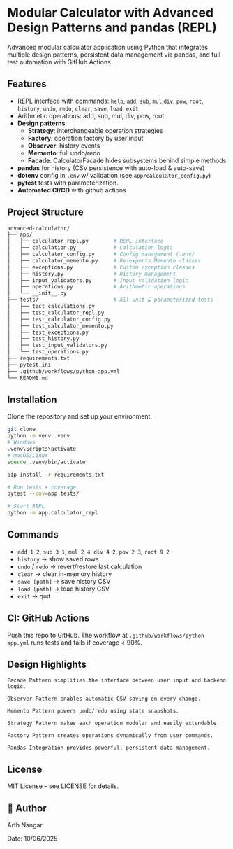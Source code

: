 # Modular Calculator with Advanced Design Patterns and pandas (REPL)

Advanced modular calculator application using Python that integrates multiple design patterns,
persistent data management via pandas, and full test automation with GitHub Actions.

## Features

- REPL interface with commands: `help`,
 `add`, `sub`, `mul`,`div`, `pow`, `root`, `history`, `undo`, `redo`, `clear`, `save`, `load`, `exit`
- Arithmetic operations: add, sub, mul, div, pow, root
- **Design patterns**:
  - **Strategy**: interchangeable operation strategies
  - **Factory**: operation factory by user input
  - **Observer**: history events
  - **Memento**: full undo/redo
  - **Facade**: CalculatorFacade hides subsystems behind simple methods
- **pandas** for history (CSV persistence with auto-load & auto-save)
- **dotenv** config in `.env` w/ validation (see `app/calculator_config.py`)
- **pytest** tests with parameterization.
- **Automated CI/CD** with github actions.

## Project Structure
```bash
advanced-calculator/
├── app/
│   ├── calculator_repl.py        # REPL interface
│   ├── calculation.py            # Calculation logic
│   ├── calculator_config.py      # Config management (.env)
│   ├── calculator_memento.py     # Re-exports Memento classes
│   ├── exceptions.py             # Custom exception classes
│   ├── history.py                # History management
│   ├── input_validators.py       # Input validation logic
│   ├── operations.py             # Arithmetic operations
│   └── __init__.py
├── tests/                        # All unit & parameterized tests
│   ├── test_calculations.py
│   ├── test_calculator_repl.py
│   ├── test_calculator_config.py
│   ├── test_calculator_memento.py
│   ├── test_exceptions.py
│   ├── test_history.py
│   ├── test_input_validators.py
│   └── test_operations.py
├── requirements.txt
├── pytest.ini
├── .github/workflows/python-app.yml
└── README.md

```

## Installation
Clone the repository and set up your environment:

```bash
git clone 
python -m venv .venv
# Windows
.venv\Scripts\activate
# macOS/Linux
source .venv/bin/activate

pip install -r requirements.txt

# Run tests + coverage
pytest --cov=app tests/

# Start REPL
python -m app.calculator_repl
```

## Commands

- `add 1 2`, `sub 3 1`, `mul 2 4`, `div 4 2`, `pow 2 3`, `root 9 2`
- `history` → show saved rows
- `undo` / `redo` → revert/restore last calculation
- `clear` → clear in-memory history
- `save [path]` → save history CSV
- `load [path]` → load history CSV
- `exit` → quit

## CI: GitHub Actions

Push this repo to GitHub. The workflow at `.github/workflows/python-app.yml` runs tests and fails if coverage < 90%.

## Design Highlights

```
Facade Pattern simplifies the interface between user input and backend logic.

Observer Pattern enables automatic CSV saving on every change.

Memento Pattern powers undo/redo using state snapshots.

Strategy Pattern makes each operation modular and easily extendable.

Factory Pattern creates operations dynamically from user commands.

Pandas Integration provides powerful, persistent data management.
```

##  License

MIT License – see LICENSE
 for details.

## 👤 Author

Arth Nangar

Date: 10/06/2025